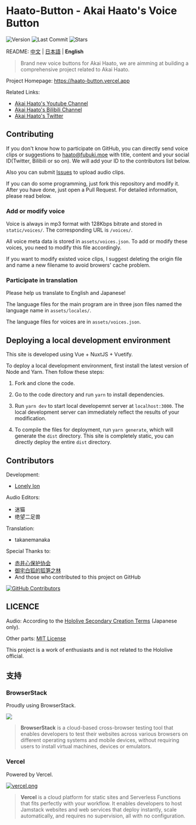# Haato-Button - Akai Haato's Voice Button

![Version](https://img.shields.io/github/package-json/v/voosc/haato-button)
![Last Commit](https://img.shields.io/github/last-commit/voosc/haato-button)
![Stars](https://img.shields.io/github/stars/voosc/haato-button)

README: [中文](https://github.com/voosc/haato-button/blob/master/README.md) | [日本語](https://github.com/voosc/haato-button/blob/master/README.JA.md) | **English**

> Brand new voice buttons for Akai Haato, we are aimming at building a comprehensive project related to Akai Haato.

Project Homepage: https://haato-button.vercel.app

Related Links:

* [Akai Haato's Youtube Channel](https://www.youtube.com/channel/UC1CfXB_kRs3C-zaeTG3oGyg)
* [Akai Haato's Bilibili Channel](https://space.bilibili.com/339567211)
* [Akai Haato's Twitter](https://twitter.com/akaihaato)

## Contributing

If you don't know how to participate on GitHub, you can directly send voice clips or suggestions to [haato@fubuki.moe](mailto:haato@fubuki.moe) with title, content and your social ID(Twitter, Bilibili or so on). We will add your ID to the contributors list below.

Also you can submit [Issues](https://github.com/voosc/haato-button/issues) to upload audio clips.

If you can do some programming, just fork this repository and modify it. After you have done, just open a Pull Request. For detailed information, please read below.

### Add or modify voice

Voice is always in mp3 format with 128Kbps bitrate and stored in `static/voices/`. The corresponding URL is `/voices/`.

All voice meta data is stored in `assets/voices.json`. To add or modify these voices, you need to modify this file accordingly.

If you want to modify existed voice clips, I suggest deleting the origin file and name a new filename to avoid browers' cache problem.

### Participate in translation

Please help us translate to English and Japanese!

The language files for the main program are in three json files named the language name in `assets/locales/`.

The language files for voices are in `assets/voices.json`.

## Deploying a local development environment

This site is developed using Vue + NuxtJS + Vuetify.

To deploy a local development environment, first install the latest version of Node and Yarn. Then follow these steps:

1. Fork and clone the code.

2. Go to the code directory and run `yarn` to install dependencies.

3. Run `yarn dev` to start local developemnt server at `localhost:3000`. The local development server can immediately reflect the results of your modification.

4. To compile the files for deployment, run `yarn generate`, which will generate the `dist` directory. This site is completely static, you can directly deploy the entire `dist` directory.

## Contributors

Development:

- [Lonely Ion](https://github.com/lonelyion)

Audio Editors:

- 迷猫
- 绝望二足兽

Translation:

- takanemanaka

Special Thanks to:

- [赤井心保护协会](https://space.bilibili.com/157389653)
- [御宅白狐的狐笋之林](https://space.bilibili.com/314977548)
- And those who contributed to this project on GitHub

[![GitHub Contributors](https://contributors-img.web.app/image?repo=voosc/haato-button)](https://github.com/voosc/haato-button/graphs/contributors)

## LICENCE

Audio: According to the [Hololive Secondary Creation Terms](https://www.hololive.tv/terms) (Japanese only).

Other parts: [MIT License](https://github.com/voosc/haato-button/blob/master/LICENSE)

This project is a work of enthusiasts and is not related to the Hololive official.

## 支持

### BrowserStack

Proudly using BrowserStack.

[![](https://i.loli.net/2017/09/27/59cbc16b0f8b4.png)](https://www.browserstack.com/)

> **BrowserStack** is a cloud-based cross-browser testing tool that enables developers to test their websites across various browsers on different operating systems and mobile devices, without requiring users to install virtual machines, devices or emulators.

### Vercel

Powered by Vercel.

[![vercel.png](https://i.loli.net/2020/07/18/rPah8FVmqBXL6dj.png)](https://www.vercel.com/?utm_source=oruyanke)

> **​Vercel** is a cloud platform for static sites and Serverless Functions that fits perfectly with your workflow. It enables developers to host Jamstack websites and web services that deploy instantly, scale automatically, and requires no supervision, all with no configuration.
